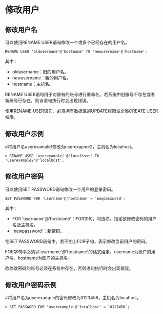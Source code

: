 # 修改用户<a name="ZH-CN_TOPIC_0231470879"></a>

## 修改用户名<a name="section1073791423118"></a>

可以使用RENAME USER语句修改一个或多个已经存在的用户名。

```
RENAME USER 'oldusername'@'hostname' TO 'newusername'@'hostname';
```

其中：

-   oldusername：旧的用户名。
-   newusername：新的用户名。
-   hostname：主机名。

RENAME USER语句用于对原有的账号进行重命名。若系统中旧账号不存在或者新账号已存在，则该语句执行时会出现错误。

使用RENAME USER语句，必须拥有数据库的UPDATE权限或全局CREATE USER权限。

## 修改用户示例<a name="section207605920321"></a>

\#将用户名userexample1修改为userexapme2，主机名为locahost。

```
> RENAME USER 'userexample1'@'localhost' TO 'userexample2'@'localhost';
```

## 修改用户密码<a name="section1748013397259"></a>

可以使用SET PASSWORD语句修改一个用户的登录密码。

```
SET PASSWORD FOR 'username'@'hostname' = 'newpassword';
```

其中：

-   FOR 'username'@'hostname'：FOR字句，可选项，指定欲修改密码的用户名及主机名。
-   'newpassword'：新密码。

在SET PASSWORD语句中，若不加上FOR子句，表示修改当前用户的密码。

FOR字句中必须以'username'@'hostname'的格式给定，username为账户的用户名，hostname为账户的主机名。

欲修改密码的账号必须在系统中存在，否则语句执行时会出现错误。

## 修改用户密码示例<a name="section1363017121058"></a>

\#将用户名为userexample的密码修改为0123456，主机名为locahost。

```
> SET PASSWORD FOR 'userexample'@'localhost' = '0123456';
```

